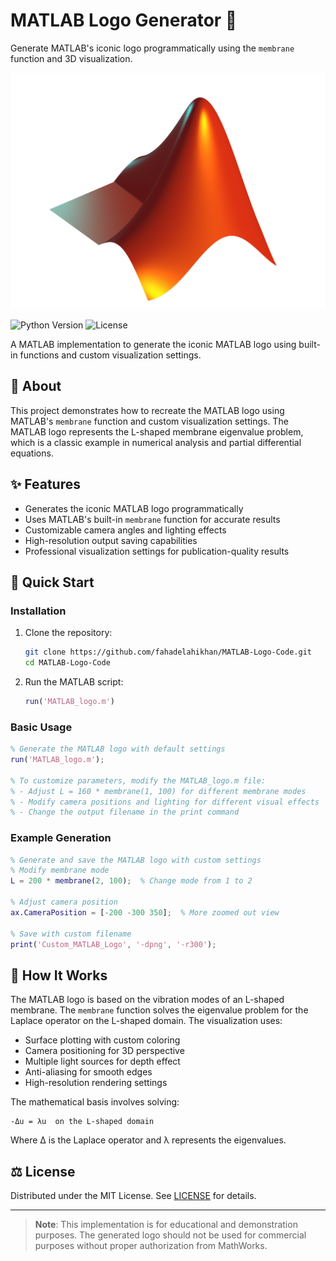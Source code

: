 # MATLAB Logo Generator 📐

Generate MATLAB's iconic logo programmatically using the `membrane` function and 3D visualization.  

![MATLAB Logo](MATLAB_Logo.png)  


![Python Version](https://img.shields.io/badge/MATLAB-R2023b-orange)
![License](https://img.shields.io/badge/license-MIT-green)

A MATLAB implementation to generate the iconic MATLAB logo using built-in functions and custom visualization settings.

## 📜 About
This project demonstrates how to recreate the MATLAB logo using MATLAB's `membrane` function and custom visualization settings. The MATLAB logo represents the L-shaped membrane eigenvalue problem, which is a classic example in numerical analysis and partial differential equations.

## ✨ Features
- Generates the iconic MATLAB logo programmatically
- Uses MATLAB's built-in `membrane` function for accurate results
- Customizable camera angles and lighting effects
- High-resolution output saving capabilities
- Professional visualization settings for publication-quality results

## 🚀 Quick Start

### Installation
1. Clone the repository:
   ```bash
   git clone https://github.com/fahadelahikhan/MATLAB-Logo-Code.git
   cd MATLAB-Logo-Code
   ```

2. Run the MATLAB script:
   ```matlab
   run('MATLAB_logo.m')
   ```

### Basic Usage
```matlab
% Generate the MATLAB logo with default settings
run('MATLAB_logo.m');

% To customize parameters, modify the MATLAB_logo.m file:
% - Adjust L = 160 * membrane(1, 100) for different membrane modes
% - Modify camera positions and lighting for different visual effects
% - Change the output filename in the print command
```

### Example Generation
```matlab
% Generate and save the MATLAB logo with custom settings
% Modify membrane mode
L = 200 * membrane(2, 100);  % Change mode from 1 to 2

% Adjust camera position
ax.CameraPosition = [-200 -300 350];  % More zoomed out view

% Save with custom filename
print('Custom_MATLAB_Logo', '-dpng', '-r300');
```

## 📖 How It Works
The MATLAB logo is based on the vibration modes of an L-shaped membrane. The `membrane` function solves the eigenvalue problem for the Laplace operator on the L-shaped domain. The visualization uses:
- Surface plotting with custom coloring
- Camera positioning for 3D perspective
- Multiple light sources for depth effect
- Anti-aliasing for smooth edges
- High-resolution rendering settings

The mathematical basis involves solving:
```
-Δu = λu  on the L-shaped domain
```
Where Δ is the Laplace operator and λ represents the eigenvalues.

## ⚖️ License
Distributed under the MIT License. See [LICENSE](LICENSE) for details.

---

> **Note**: This implementation is for educational and demonstration purposes. The generated logo should not be used for commercial purposes without proper authorization from MathWorks.
